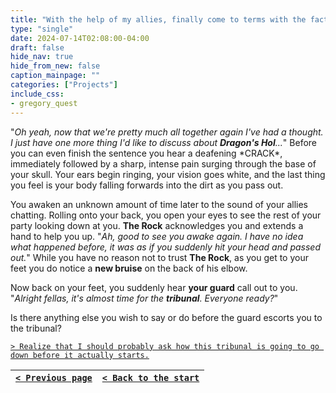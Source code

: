 ```yaml
---
title: "With the help of my allies, finally come to terms with the fact that Dragon's Hollow is not as interesting as its name would imply."
type: "single"
date: 2024-07-14T02:08:00-04:00
draft: false
hide_nav: true
hide_from_new: false
caption_mainpage: ""
categories: ["Projects"]
include_css:
- gregory_quest
---
```


"*Oh yeah, now that we're pretty much all together again I've had a thought. I just have one more thing I'd like to discuss about **Dragon's Hol**...*" Before you can even finish the sentence you hear a deafening \*CRACK\*, immediately followed by a sharp, intense pain surging through the base of your skull. Your ears begin ringing, your vision goes white, and the last thing you feel is your body falling forwards into the dirt as you pass out. 

You awaken an unknown amount of time later to the sound of your allies chatting. Rolling onto your back, you open your eyes to see the rest of your party looking down at you. **The Rock** acknowledges you and extends a hand to help you up. "*Ah, good to see you awake again. I have no idea what happened before, it was as if you suddenly hit your head and passed out.*" While you have no reason not to trust **The Rock**, as you get to your feet you do notice a **new bruise** on the back of his elbow. 

Now back on your feet, you suddenly hear **your guard** call out to you. "*Alright fellas, it's almost time for the **tribunal**. Everyone ready?*"

Is there anything else you wish to say or do before the guard escorts you to the tribunal?

[``> Realize that I should probably ask how this tribunal is going to go down before it actually starts.``](../143)

|[``< Previous page``](../141)|[``< Back to the start``](../)|
|---|---|